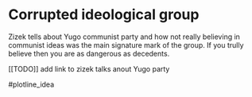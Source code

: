 # Corrupted ideological group
Zizek tells about Yugo communist party and how not really believing in communist ideas was the main signature mark of the group. If you trully believe then you are as dangerous as decedents. 

[[TODO]] add link to zizek talks anout Yugo party 



#plotline_idea